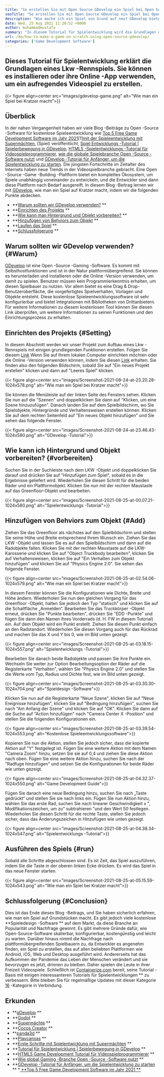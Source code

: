 ```yaml
---
title: "So erstellen Sie mit Open Source GDevelop ein Spiel bei Open Source" 
seoTitle: "So erstellen Sie mit Open Source GDevelop ein Spiel bei Open Source" 
description: "Wie mache ich ein Spiel von Grund auf neu? GDevelop bietet eine logische Benutzeroberfläche mit vielen Komponenten und Verhaltensweisen, um Videospiele für Web, Desktop, iOS und Android zu erstellen." 
date: Wed, 25 Aug 2021 11:20:52 +0000
author: muhammadmustafa
summary: "In diesem Tutorial für Spielentwicklung wird die Grundlagen des Baus eines Lkw -Rennspiels erläutert. Sie können es installieren oder ihre Online -App verwenden, um ein aufregendes Videospiel zu erstellen." 
url: /de/how-to-make-a-game-on-scratch-using-open-source-gdevelop/
categories: ['Game Development Software']
---
```


## Dieses Tutorial für Spielentwicklung erklärt die Grundlagen eines Lkw -Rennspiels. Sie können es installieren oder ihre Online -App verwenden, um ein aufregendes Videospiel zu erstellen.

{{< figure align=center src="images/gdevelop-game.png" alt="Wie man ein Spiel bei Kratzer macht">}}


## **Überblick**
In der nahen Vergangenheit haben wir viele Blog -Beiträge zu Open -Source -Software für kostenlose Spieleentwicklung wie [Top 5 Free Game Development Software im Jahr 2021][1][1][mit der Spieleentwicklung mit Supermächten][2], [Spiel) veröffentlicht, [Spiel Entwicklungs -Tutorial | Spielerbewegung in GDevelop][3], [HTML5 -Spielentwicklungs -Tutorial für Videospielprogrammierer][4], [wie die globale Spielebranche Open -Source -Software nutzt][5] und [GDevelop -Tutorial für Anfänger, um die Spielentwicklung zu starten][6 ]. Die jüngsten Fortschritte im Zeitalter des Internets haben neue Trends in der Videospielbranche gebracht. Eine Open -Source -Game -Building -Plattform bietet ein komplettes Ökosystem, um Spiele unabhängig voneinander zu entwickeln, und die Entwickler sind dann diese Plattform nach Bedarf ausgereift. In diesem Blog -Beitrag lernen wir mit [GDevelop][7], wie man ein Spiel auf Kratzer macht, indem wir die folgenden Punkte abdecken.
  * **[Warum sollten wir GDevelop verwenden?][8] ** 
  * **[Einrichten des Projekts][9] ** 
  * **[Wie kann man Hintergrund und Objekt vorbereiten?][10] ** 
  * **[Hinzufügen von Behviors zum Objekt][11] ** 
  * **[Laufen das Spiel][12] ** 
  * **[Schlussfolgerung][13] ** 

## Warum sollten wir GDevelop verwenden?   {#Warum}
[GDevelop][7] ist eine Open -Source -Gaming -Software. Es kommt mit Selbsthostfunktionen und ist in der Natur plattformübergreifend. Sie können es herunterladen und installieren oder die Online -Version verwenden, um damit zu spielen. Benutzer müssen kein Programmierkenntnis erhalten, um diesen Spielbauer zu nutzen. Vor allem bietet es eine Drag & Drop-Benutzeroberfläche, die vorgefertigtes Spielverhalten, Vorlagen und Objekte entsteht. Diese kostenlose Spieleentwicklungssoftware ist sehr konfigurierbar und bietet Integrationen mit Bibliotheken von Drittanbietern. Für weitere Informationen zu diesem kostenlosen Tool können Sie diesen Link überprüfen, um weitere Informationen zu seinen Funktionen und den Einrichtungsprozess zu erhalten.

## Einrichten des Projekts   {#Setting}
In diesem Abschnitt werden wir unser Projekt zum Aufbau eines Lkw -Rennspiels mit einigen grundlegenden Funktionen erstellen. Folgen Sie diesem [Link][6] Wenn Sie auf Ihrem lokalen Computer einrichten möchten oder die Online -Version verwenden können, indem Sie diesen [Link][14] erhalten.
Sie finden also den folgenden Bildschirm, sobald Sie auf "Ein neues Projekt erstellen" klicken und dann auf "Leeres Spiel" klicken.

{{< figure align=center src="images/Screenshot-2021-08-24-at-23.20.28-1024x578.png" alt="Wie man ein Spiel bei Kratzer macht">}}

Sie können die Menüleiste auf der linken Seite des Fensters sehen. Klicken Sie nun auf die "Szenen" und doppelklicken Sie dann auf "Klicken, um eine Szene hinzuzufügen". Danach landen Sie auf dem Spielbildschirm, wo Sie Spielobjekte, Hintergründe und Verhaltensweisen erstellen können. Klicken Sie auf dem rechten Seitenfeld auf "Ein neues Objekt hinzufügen" und Sie sehen das folgende Fenster.

{{< figure align=center src="images/Screenshot-2021-08-24-at-23.46.43-1024x580.png" alt="GDevelop -Tutorial">}}


## Wie kann ich Hintergrund und Objekt vorbereiten?   {#vorbereiten}
Suchen Sie in der Suchleiste nach dem LKW -Objekt und doppelklicken Sie darauf und drücken Sie auf "Hinzufügen zum Spiel", sobald es in die Ergebnisse geliefert wird. Wiederholen Sie diesen Schritt für die beiden Räder und ein Plattformobjekt. Klicken Sie nun mit der rechten Maustaste auf das Greenfloor-Objekt und bearbeiten.

{{< figure align=center src="images/Screenshot-2021-08-25-at-00.07.21-1024x580.png" alt="Spielentwicklungs -Tutorial">}}


## Hinzufügen von Behviors zum Objekt   {#Add}
Ziehen Sie das Greenfloor als nächstes auf den Spielbildschirm und stellen Sie seine Höhe und Breite entsprechend Ihrem Wunsch ein. Ziehen Sie das LKW -Objekt und lassen Sie es auf den Spielbildschirm und dann auf die Radobjekte fallen. Klicken Sie mit der rechten Maustaste auf die LKW-Karosserie und klicken Sie auf "Object Truckbody bearbeiten", klicken Sie auf Verhaltensweisen, klicken Sie auf "Ein Verhalten zum Objekt hinzufügen" und klicken Sie auf "Physics Engine 2.0". Sie sehen das folgende Fenster.

{{< figure align=center src="images/Screenshot-2021-08-25-at-02.54.06-1024x579.png" alt="Wie man ein Spiel bei Kratzer macht">}}

In diesem Fenster können Sie die Konfigurationen wie Dichte, Breite und Höhe ändern. Wiederholen Sie nun den gleichen Vorgang für das Greenfloor -Objekt, halten Sie jedoch den Typ "statisch" und klicken Sie auf die Schaltfläche „Anmelden“. Bearbeiten Sie das Truckkörper -Objekt erneut, drücken Sie "Punkte bearbeiten", drücken Sie "EDD -Punkte" und fügen Sie dann den Namen Ihres Vorderrads (d. H. FW in diesem Tutorial) ein. Auf dem Objekt wird ein Punkt erstellt. Ziehen Sie diesen Punkt einfach an den Radstandort. Wiederholen Sie diesen Vorgang auch für das Rückrad und machen Sie das X und Y bis 0, wie im Bild unten gezeigt.

{{< figure align=center src="images/Screenshot-2021-08-25-at-03.18.15-1024x557.png" alt="Spielentwicklungs -Tutorial">}}

Bearbeiten Sie danach beide Radobjekte und passen Sie ihre Punkte ein. Wechseln Sie weiter zur Option Bearbeitungsoption der Räder auf die Registerkarte "Verhalten", wählen Sie "Physics Engine 2.0" und stellen Sie die Werte vom Typ, Radius und Dichte fest, wie im Bild unten gezeigt.

{{< figure align=center src="images/Screenshot-2021-08-25-at-03.30.30-1024x704.png" alt="Spieldesign -Software">}}

Klicken Sie nun auf die Registerkarte "Neue Szene", klicken Sie auf "Neue Ereignisse hinzufügen", klicken Sie auf "Bedingung hinzufügen", suchen Sie nach "Am Anfang der Szene" und klicken Sie auf "OK". Klicken Sie dann auf die Suche auf "Action hinzufügen" nach "Camera Center X -Position" und stellen Sie die folgenden Konfigurationen ein.

{{< figure align=center src="images/Screenshot-2021-08-25-at-03.39.54-1024x553.png" alt="Kostenlose Spieleentwicklungssoftware">}}

Kopieren Sie nun die Aktion, stellen Sie jedoch sicher, dass die kopierte Aktion auf "Y" festgelegt ist. Fügen Sie eine weitere Aktion mit dem Namen "Camera Zoom" hinzu, setzen Sie sie auf 0,4 und ziehen Sie diese Aktion nach oben. Fügen Sie eine weitere Aktion hinzu, suchen Sie nach der "Radfuge hinzufügen" und setzen Sie die Konfigurationen für beide Räder wie unten gezeigt.

{{< figure align=center src="images/Screenshot-2021-08-25-at-04.32.37-1024x550.png" alt="Game Development Guide">}}

Fügen Sie danach eine neue Bedingung hinzu, suchen Sie nach „Taste gedrückt“ und stellen Sie sie nach links ein. Fügen Sie nun Aktion hinzu, wählen Sie das erste Rad, suchen Sie nach linearer Geschwindigkeit x ", Modifikationszeichen, um zu" subtrahieren "und den Wert 50 festlegen. Wiederholen Sie diesen Schritt für die rechte Taste, stellen Sie jedoch sicher, dass das Änderungszeichen in Hinzufügen wie unten gezeigt.

{{< figure align=center src="images/Screenshot-2021-08-25-at-04.38.34-1024x547.png" alt="Spielentwicklungs -Tutorial">}}


## Ausführen des Spiels   {#run}
Sobald alle Schritte abgeschlossen sind. Es ist Zeit, das Spiel auszuführen, indem Sie die Taste in der oberen linken Ecke drücken. Es wird das Spiel in das neue Fenster starten.

{{< figure align=center src="images/Screenshot-2021-08-25-at-05.15.59-1024x543.png" alt="Wie man ein Spiel bei Kratzer macht">}}


## Schlussfolgerung   {#Conclusion}
Dies ist das Ende dieses Blog -Beitrags, und Sie haben sicherlich erfahren, wie man ein Spiel auf Grundstücken macht. Es gibt jedoch viele kostenlose  **Spieledesign -Software **  auf dem Markt, da diese Branche an Popularität und Nachfrage gewinnt. Es gibt mehrere Gründe dafür, wie Open-Source-Software skalierbar, konfigurierbar, kostengünstig und leicht zu warten. Darüber hinaus nimmt die Nachfrage nach plattformübergreifenden Spielbauern zu, da Entwickler es angenehm finden, ein Spiel zu erstellen, das auf allen beliebten Plattformen wie Android, iOS, Web und Desktop ausgeführt wird. Andererseits hat das Aufkommen der Pandemie das Leben der Menschen verändert und sie bevorzugen es jetzt, drinnen zu bleiben. Daher spielen die Leute in ihrer Freizeit Videospiele.
Schließlich ist [Containerize.com][15] bereit, seine Tutorial -Basis mit einigen interessanteren Tutorials für Spielentwicklungen ** zu verbessern. Bitte bleiben Sie für regelmäßige Updates mit dieser Kategorie [16] -Kategorie in Verbindung.

## Erkunden
  * **[gDevelop][7] ** 
  * **[Godot][17] ** 
  * **[Supermächte][18] ** 
  * **[Cocos Creator][19] ** 
  * **[panda3d][20] ** 
  * **[Playcanvas][21] ** 
  * **[Erste Schritte mit Spielentwicklung mit Supermächten][2] ** 
  * **[Tutorial für Spielentwicklung | Spielerbewegung in GDevelop][3] ** 
  * **[HTML5 Game Development Tutorial für Videospielprogrammierer][4] ** 
  * **[Wie global Gaming -Branche Open -Source -Software nutzt][5] ** 
  * **[GDevelop -Tutorial für Anfänger, um die Spielentwicklung zu starten][6] ** 
  *[ **Top 5 Free Game Development Software im Jahr 2021 ** ][1]

  
[1]: https://blog.containerize.com/game-development-software/top-5-free-game-development-software-in-the-year-2021/
[2]: https://blog.containerize.com/game-development-software/superpowers-animation-getting-started-with-game-development/
[3]: https://blog.containerize.com/game-development-software/game-development-tutorial-player-movement-in-gdevelop/
[4]: https://blog.containerize.com/2021/05/19/html5-game-development-tutorial-for-video-game-programmers/
[5]: https://blog.containerize.com/game-development-software/how-global-gaming-market-leveraging-open-source-software/
[6]: https://blog.containerize.com/game-development-software/game-development-tutorial-player-movement-in-gdevelop/
[7]: https://products.containerize.com/game-development-software/gdevelop/
[8]: #why
[9]: #setting
[10]: #prepare
[11]: #add
[12]: #run
[13]: #Conclusion
[14]: https://editor.gdevelop-app.com/
[15]: https://www.containerize.com/
[16]: https://products.containerize.com/game-development-software/
[17]: https://products.containerize.com/game-development-software/godot/
[18]: https://products.containerize.com/game-development-software/superpowers/
[19]: https://products.containerize.com/game-development-software/cocos-creator/
[20]: https://products.containerize.com/game-development-software/panda3d/
[21]: https://products.containerize.com/game-development-software/playcanvas/
